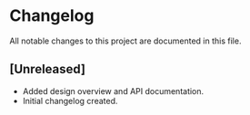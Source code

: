 # Changelog

All notable changes to this project are documented in this file.

## [Unreleased]
- Added design overview and API documentation.
- Initial changelog created.
